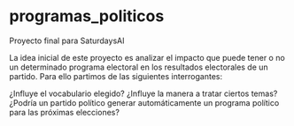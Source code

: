 # programas_politicos
Proyecto final para SaturdaysAI

La idea inicial de este proyecto es analizar el impacto que puede tener o no un determinado programa electoral en los resultados electorales de un partido. Para ello partimos de las siguientes interrogantes:

¿Influye el vocabulario elegido?
¿Influye la manera a tratar ciertos temas?
¿Podría un partido político generar automáticamente un programa político para las próximas elecciones?

